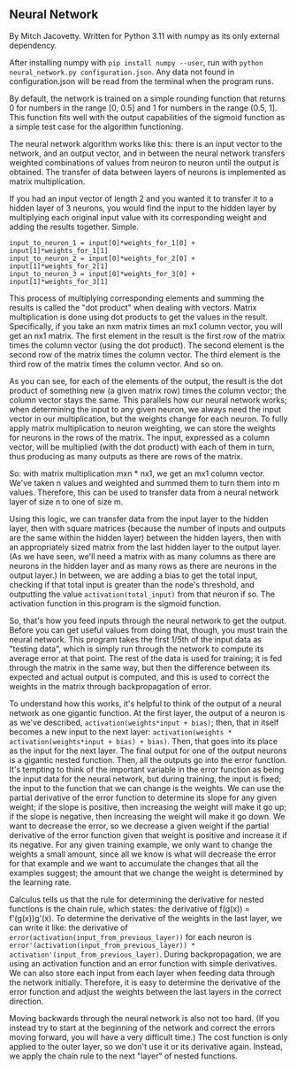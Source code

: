 ## Neural Network

By Mitch Jacovetty. Written for Python 3.11 with numpy as its only external dependency.

After installing numpy with `pip install numpy --user`, run with `python neural_network.py configuration.json`. Any data not found in configuration.json will be read from the terminal when the program runs.

By default, the network is trained on a simple rounding function that returns 0 for numbers in the range [0, 0.5] and 1 for numbers in the range (0.5, 1]. This function fits well with the output capabilities of the sigmoid function as a simple test case for the algorithm functioning.

The neural network algorithm works like this: there is an input vector to the network, and an output vector, and in between the neural network transfers weighted combinations of values from neuron to neuron until the output is obtained. The transfer of data between layers of neurons is implemented as matrix multiplication.

If you had an input vector of length 2 and you wanted it to transfer it to a hidden layer of 3 neurons, you would find the input to the hidden layer by multiplying each original input value with its corresponding weight and adding the results together. Simple.

```
input_to_neuron_1 = input[0]*weights_for_1[0] + input[1]*weights_for_1[1]
input_to_neuron_2 = input[0]*weights_for_2[0] + input[1]*weights_for_2[1]
input_to_neuron_3 = input[0]*weights_for_3[0] + input[1]*weights_for_3[1]
```

This process of multiplying corresponding elements and summing the results is called the "dot product" when dealing with vectors. Matrix multiplication is done using dot products to get the values in the result. Specifically, if you take an nxm matrix times an mx1 column vector, you will get an nx1 matrix. The first element in the result is the first row of the matrix times the column vector (using the dot product). The second element is the second row of the matrix times the column vector. The third element is the third row of the matrix times the column vector. And so on.

As you can see, for each of the elements of the output, the result is the dot product of something new (a given matrix row) times the column vector; the column vector stays the same. This parallels how our neural network works; when determining the input to any given neuron, we always need the input vector in our multiplication, but the weights change for each neuron. To fully apply matrix multiplication to neuron weighting, we can store the weights for neurons in the rows of the matrix. The input, expressed as a column vector, will be multiplied (with the dot product) with each of them in turn, thus producing as many outputs as there are rows of the matrix.

So: with matrix multiplication mxn \* nx1, we get an mx1 column vector. We've taken n values and weighted and summed them to turn them into m values. Therefore, this can be used to transfer data from a neural network layer of size n to one of size m.

Using this logic, we can transfer data from the input layer to the hidden layer, then with square matrices (because the number of inputs and outputs are the same within the hidden layer) between the hidden layers, then with an appropriately sized matrix from the last hidden layer to the output layer. (As we have seen, we'll need a matrix with as many columns as there are neurons in the hidden layer and as many rows as there are neurons in the output layer.) In between, we are adding a bias to get the total input, checking if that total input is greater than the node's threshold, and outputting the value `activation(total_input)` from that neuron if so. The activation function in this program is the sigmoid function.

So, that's how you feed inputs through the neural network to get the output. Before you can get useful values from doing that, though, you must train the neural network. This program takes the first 1/5th of the input data as "testing data", which is simply run through the network to compute its average error at that point. The rest of the data is used for training; it is fed through the matrix in the same way, but then the difference between its expected and actual output is computed, and this is used to correct the weights in the matrix through backpropagation of error.

To understand how this works, it's helpful to think of the output of a neural network as one gigantic function. At the first layer, the output of a neuron is as we've described, `activation(weights*input + bias)`; then, that in itself becomes a new input to the next layer: `activation(weights * activation(weights*input + bias) + bias)`. Then, that goes into its place as the input for the next layer. The final output for one of the output neurons is a gigantic nested function. Then, all the outputs go into the error function. It's tempting to think of the important variable in the error function as being the input data for the neural network, but during training, the input is fixed; the input to the function that we can change is the weights. We can use the partial derivative of the error function to determine its slope for any given weight; if the slope is positive, then increasing the weight will make it go up; if the slope is negative, then increasing the weight will make it go down. We want to decrease the error, so we decrease a given weight if the partial derivative of the error function given that weight is positive and increase it if its negative. For any given training example, we only want to change the weights a small amount, since all we know is what will decrease the error for that example and we want to accumulate the changes that all the examples suggest; the amount that we change the weight is determined by the learning rate.

Calculus tells us that the rule for determining the derivative for nested functions is the chain rule, which states: the derivative of f(g(x)) = f'(g(x))g'(x). To determine the derivative of the weights in the last layer, we can write it like: the derivative of `error(activation(input_from_previous_layer))` for each neuron is `error'(activation(input_from_previous_layer)) * activation'(input_from_previous_layer)`. During backpropagation, we are using an activation function and an error function with simple derivatives. We can also store each input from each layer when feeding data through the network initially. Therefore, it is easy to determine the derivative of the error function and adjust the weights between the last layers in the correct direction.

Moving backwards through the neural network is also not too hard. (If you instead try to start at the beginning of the network and correct the errors moving forward, you will have a very difficult time.) The cost function is only applied to the outer layer, so we don't use it or its derivative again. Instead, we apply the chain rule to the next "layer" of nested functions.
